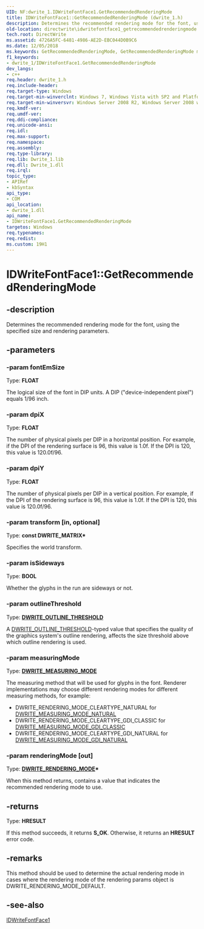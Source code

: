 ```yaml
---
UID: NF:dwrite_1.IDWriteFontFace1.GetRecommendedRenderingMode
title: IDWriteFontFace1::GetRecommendedRenderingMode (dwrite_1.h)
description: Determines the recommended rendering mode for the font, using the specified size and rendering parameters.
old-location: directwrite\idwritefontface1_getrecommendedrenderingmode.htm
tech.root: DirectWrite
ms.assetid: 4726A5FC-6481-4986-AE2D-EBC044D0B9C6
ms.date: 12/05/2018
ms.keywords: GetRecommendedRenderingMode, GetRecommendedRenderingMode method [Direct Write], GetRecommendedRenderingMode method [Direct Write],IDWriteFontFace1 interface, IDWriteFontFace1 interface [Direct Write],GetRecommendedRenderingMode method, IDWriteFontFace1.GetRecommendedRenderingMode, IDWriteFontFace1::GetRecommendedRenderingMode, directwrite.idwritefontface1_getrecommendedrenderingmode, dwrite_1/IDWriteFontFace1::GetRecommendedRenderingMode
f1_keywords:
- dwrite_1/IDWriteFontFace1.GetRecommendedRenderingMode
dev_langs:
- c++
req.header: dwrite_1.h
req.include-header: 
req.target-type: Windows
req.target-min-winverclnt: Windows 7, Windows Vista with SP2 and Platform Update for Windows Vista [desktop apps \| UWP apps]
req.target-min-winversvr: Windows Server 2008 R2, Windows Server 2008 with SP2 and Platform Update for Windows Server 2008 [desktop apps \| UWP apps]
req.kmdf-ver: 
req.umdf-ver: 
req.ddi-compliance: 
req.unicode-ansi: 
req.idl: 
req.max-support: 
req.namespace: 
req.assembly: 
req.type-library: 
req.lib: Dwrite_1.lib
req.dll: Dwrite_1.dll
req.irql: 
topic_type:
- APIRef
- kbSyntax
api_type:
- COM
api_location:
- dwrite_1.dll
api_name:
- IDWriteFontFace1.GetRecommendedRenderingMode
targetos: Windows
req.typenames: 
req.redist: 
ms.custom: 19H1
---
```


# IDWriteFontFace1::GetRecommendedRenderingMode


## -description


 Determines the recommended rendering mode for the font, using the specified size and rendering parameters.


## -parameters




### -param fontEmSize

Type: <b>FLOAT</b>

The logical size of the font in DIP units. A DIP ("device-independent pixel") equals 1/96 inch.


### -param dpiX

Type: <b>FLOAT</b>

The number of physical pixels per DIP in a horizontal position. For example, if the DPI of the rendering surface is 96, this 
     value is 1.0f. If the DPI is 120, this value is 120.0f/96.


### -param dpiY

Type: <b>FLOAT</b>

The number of physical pixels per DIP in a vertical position. For example, if the DPI of the rendering surface is 96, this 
     value is 1.0f. If the DPI is 120, this value is 120.0f/96.


### -param transform [in, optional]

Type: <b>const DWRITE_MATRIX*</b>

Specifies the world transform.


### -param isSideways

Type: <b>BOOL</b>

Whether the glyphs in the run are sideways or not.


### -param outlineThreshold

Type: <b><a href="/windows/win32/api/dwrite_1/ne-dwrite_1-dwrite_outline_threshold">DWRITE_OUTLINE_THRESHOLD</a></b>

A <a href="/windows/win32/api/dwrite_1/ne-dwrite_1-dwrite_outline_threshold">DWRITE_OUTLINE_THRESHOLD</a>-typed value that specifies the quality of the graphics system's outline rendering,
    affects the size threshold above which outline rendering is used.


### -param measuringMode

Type: <b><a href="/windows/win32/api/dcommon/ne-dcommon-dwrite_measuring_mode">DWRITE_MEASURING_MODE</a></b>

The measuring method that will be used for glyphs in the font.
     Renderer implementations may choose different rendering modes for different measuring methods, for example:
     

<ul>
<li>DWRITE_RENDERING_MODE_CLEARTYPE_NATURAL for <a href="/windows/win32/api/dcommon/ne-dcommon-dwrite_measuring_mode">DWRITE_MEASURING_MODE_NATURAL</a>
</li>
<li>DWRITE_RENDERING_MODE_CLEARTYPE_GDI_CLASSIC for <a href="/windows/win32/api/dcommon/ne-dcommon-dwrite_measuring_mode">DWRITE_MEASURING_MODE_GDI_CLASSIC</a>
</li>
<li>DWRITE_RENDERING_MODE_CLEARTYPE_GDI_NATURAL for <a href="/windows/win32/api/dcommon/ne-dcommon-dwrite_measuring_mode">DWRITE_MEASURING_MODE_GDI_NATURAL</a>
</li>
</ul>

### -param renderingMode [out]

Type: <b><a href="/windows/win32/api/dwrite/ne-dwrite-dwrite_rendering_mode">DWRITE_RENDERING_MODE</a>*</b>

When this method returns, contains a value that indicates the recommended rendering mode to use.


## -returns



Type: <b>HRESULT</b>

If this method succeeds, it returns <b xmlns:loc="http://microsoft.com/wdcml/l10n">S_OK</b>. Otherwise, it returns an <b xmlns:loc="http://microsoft.com/wdcml/l10n">HRESULT</b> error code.




## -remarks



This method should be used to determine the actual rendering mode in cases where the rendering 
    mode of the rendering params object is DWRITE_RENDERING_MODE_DEFAULT.




## -see-also




<a href="/windows/win32/api/dwrite_1/nn-dwrite_1-idwritefontface1">IDWriteFontFace1</a>
 

 


